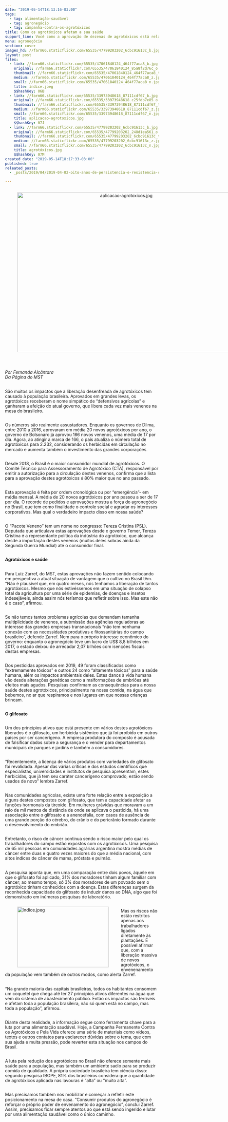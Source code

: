 ```yaml
---
date: "2019-05-14T18:13:16-03:00"
tags:
  - tag: alimentação-saudável
  - tag: agronegócio
  - tag: campanha-contra-os-agrotóxicos
title: Como os agrotóxicos afetam a sua saúde
support_line: Você como a aprovação de dezenas de agrotóxicos está relacionada a sua saúde?
menu: agronegócio
section: cover
images_hd: //farm66.staticflickr.com/65535/47799203202_6cbc91613c_b.jpg
layout: post
files:
  - link: //farm66.staticflickr.com/65535/47061840124_464f77aca8_b.jpg
    original: //farm66.staticflickr.com/65535/47061840124_85a8f2d76c_o.jpg
    thumbnail: //farm66.staticflickr.com/65535/47061840124_464f77aca8_t.jpg
    medium: //farm66.staticflickr.com/65535/47061840124_464f77aca8_z.jpg
    small: //farm66.staticflickr.com/65535/47061840124_464f77aca8_n.jpg
    title: índice.jpeg
    $$hashKey: 06B
  - link: //farm66.staticflickr.com/65535/33973948618_87111cdf67_b.jpg
    original: //farm66.staticflickr.com/65535/33973948618_c25fdb7e85_o.jpg
    thumbnail: //farm66.staticflickr.com/65535/33973948618_87111cdf67_t.jpg
    medium: //farm66.staticflickr.com/65535/33973948618_87111cdf67_z.jpg
    small: //farm66.staticflickr.com/65535/33973948618_87111cdf67_n.jpg
    title: aplicacao-agrotoxicos.jpg
    $$hashKey: 07J
  - link: //farm66.staticflickr.com/65535/47799203202_6cbc91613c_b.jpg
    original: //farm66.staticflickr.com/65535/47799203202_248d1ea561_o.jpg
    thumbnail: //farm66.staticflickr.com/65535/47799203202_6cbc91613c_t.jpg
    medium: //farm66.staticflickr.com/65535/47799203202_6cbc91613c_z.jpg
    small: //farm66.staticflickr.com/65535/47799203202_6cbc91613c_n.jpg
    title: agrotóxicos.jpg
    $$hashKey: 07M
created_date: "2019-05-14T18:17:33-03:00"
published: true
releated_posts:
  - _posts/2019/04/2019-04-02-oito-anos-de-persistencia-e-resistencia-contra-os-agrotoxicos-e-pela-vida.md

---
```

<div style="text-align:center">
<figure class="image" style="display:inline-block"><img alt="aplicacao-agrotoxicos.jpg" height="525" src="//farm66.staticflickr.com/65535/33973948618_87111cdf67_b.jpg" width="700" />
<figcaption></figcaption>
</figure>
</div>

<p>&nbsp;</p>

<p><em>Por Fernanda Alc&acirc;ntara<br />
Da P&aacute;gina do MST</em><br />
&nbsp;</p>

<p>S&atilde;o muitos os impactos que a libera&ccedil;&atilde;o desenfreada de agrot&oacute;xicos tem causado &agrave; popula&ccedil;&atilde;o brasileira. Aprovados em grandes levas, os agrot&oacute;xicos receberam o nome simp&aacute;tico de &ldquo;defensivos agr&iacute;colas&rdquo; e ganharam a afei&ccedil;&atilde;o do atual governo, que libera cada vez mais venenos na mesa do brasileiro.<br />
&nbsp;</p>

<p>Os n&uacute;meros s&atilde;o realmente assustadores. Enquanto os governos de Dilma, entre 2010 a 2016, aprovaram em m&eacute;dia 20 novos agrot&oacute;xicos por ano, o governo de Bolsonaro j&aacute; aprovou 166 novos venenos, uma m&eacute;dia de 17 por dia. Agora, ao atingir a marca de 166, o pa&iacute;s atualiza o n&uacute;mero total de agrot&oacute;xicos para 2.232, considerando os herbicidas em circula&ccedil;&atilde;o no mercado e aumenta tamb&eacute;m o investimento das grandes corpora&ccedil;&otilde;es.<br />
&nbsp;</p>

<p>Desde 2018, o Brasil &eacute; o maior consumidor mundial de agrot&oacute;xicos. O Comit&ecirc; T&eacute;cnico para Assessoramento de Agrot&oacute;xico (CTA), respons&aacute;vel por emitir a autoriza&ccedil;&atilde;o para a circula&ccedil;&atilde;o destes venenos, confirma que a lista para a aprova&ccedil;&atilde;o destes agrot&oacute;xicos &eacute; 80% maior que no ano passado.</p>

<p><br />
Esta aprova&ccedil;&atilde;o &eacute; feita por ordem cronol&oacute;gica ou por &ldquo;emerg&ecirc;ncia&rdquo;- em m&eacute;dia mensal. A m&eacute;dia de 20 novos agrot&oacute;xicos por ano passou a ser de 17 por dia. O recorde de pedidos e aprova&ccedil;&otilde;es mostra a for&ccedil;a do agroneg&oacute;cio no Brasil, que tem como finalidade o controle social e agradar os interesses corporativos. Mas qual o verdadeiro impacto disso em nossa sa&uacute;de?</p>

<p><br />
O &ldquo;Pacote Veneno&rdquo; tem um nome no congresso: Tereza Cristina (PSL). Deputada que articulava estas aprova&ccedil;&otilde;es desde o governo Temer, Tereza Cristina &eacute; a representante pol&iacute;tica da ind&uacute;stria do agrot&oacute;xico, que alcan&ccedil;a desde a importa&ccedil;&atilde;o destes venenos (muitos deles sobras ainda da Segunda Guerra Mundial) at&eacute; o consumidor final.</p>

<p><br />
<strong>Agrot&oacute;xicos e sa&uacute;de</strong></p>

<p><br />
Para Luiz Zarref, do MST, estas aprova&ccedil;&otilde;es n&atilde;o fazem sentido colocando em perspectiva a atual situa&ccedil;&atilde;o de vantagem que o cultivo no Brasil t&ecirc;m. &ldquo;N&atilde;o &eacute; plaus&iacute;vel que, em quatro meses, n&oacute;s tenhamos a libera&ccedil;&atilde;o de tantos agrot&oacute;xicos. Mesmo que n&oacute;s estiv&eacute;ssemos em uma situa&ccedil;&atilde;o de colapso total da agricultura por uma s&eacute;rie de epidemias, de doen&ccedil;as e insetos indesej&aacute;veis, ainda assim n&oacute;s ter&iacute;amos que refletir sobre isso. Mas este n&atilde;o &eacute; o caso&rdquo;, afirmou.</p>

<p><br />
Se n&atilde;o temos tantos problemas agr&iacute;colas que demandam tamanha multiplicidade de venenos, a submiss&atilde;o das ag&ecirc;ncias reguladoras ao interesse das grandes empresas transnacionais &ldquo;n&atilde;o tem nenhuma conex&atilde;o com as necessidades produtivas e fitossanit&aacute;rias do campo brasileiro&rdquo;, defende Zarref. Nem para o pr&oacute;prio interesse econ&ocirc;mico do governo: enquanto o agroneg&oacute;cio teve um lucro de US$ 8,8 bilh&otilde;es em 2017, o estado deixou de arrecadar 2,07 bilh&otilde;es com isen&ccedil;&otilde;es fiscais destas empresas.<br />
&nbsp;</p>

<p>Dos pesticidas aprovados em 2019, 49 foram classificados como &ldquo;extremamente t&oacute;xicos&rdquo; e outros 24 como &ldquo;altamente t&oacute;xicos&rdquo; para a sa&uacute;de humana, al&eacute;m os impactos ambientais deles. Estes danos &agrave; vida humana v&atilde;o desde altera&ccedil;&otilde;es gen&eacute;ticas como a malforma&ccedil;&otilde;es de embri&otilde;es at&eacute; efeitos mais agudos. Pesquisas confirmam as consequ&ecirc;ncias para a nossa sa&uacute;de destes agrot&oacute;xicos, principalmente na nossa comida, na &aacute;gua que bebemos, no ar que respiramos e nos lugares em que nossas crian&ccedil;as brincam.</p>

<p><br />
<strong>O glifosato</strong></p>

<p><br />
Um dos princ&iacute;pios ativos que est&aacute; presente em v&aacute;rios destes agrot&oacute;xicos liberados &eacute; o glifosato, um herbicida sist&ecirc;mico que j&aacute; foi proibido em outros pa&iacute;ses por ser cancer&iacute;geno. A empresa produtora do composto &eacute; acusada de falsificar dados sobre a seguran&ccedil;a e o vender para departamentos municipais de parques e jardins e tamb&eacute;m a consumidores.</p>

<p><br />
&ldquo;Recentemente, a licen&ccedil;a de v&aacute;rios produtos com variedades de glifosato foi revalidada. Apesar das v&aacute;rias cr&iacute;ticas e dos estudos cient&iacute;ficos que especialistas, universidades e institutos de pesquisa apresentam, estes herbicidas, que j&aacute; tem seu car&aacute;ter cancer&iacute;geno comprovado, est&atilde;o sendo usados de novo&rdquo; lembra Zarref.</p>

<p><br />
Nas comunidades agr&iacute;colas, existe uma forte rela&ccedil;&atilde;o entre a exposi&ccedil;&atilde;o a alguns destes compostos com glifosato, que tem a capacidade afetar as fun&ccedil;&otilde;es hormonais da tireoide. Em mulheres gr&aacute;vidas que moravam a um raio de mil metros de dist&acirc;ncia de onde se aplicava o pesticida, h&aacute; uma associa&ccedil;&atilde;o entre o glifosato e a anencefalia, com casos de aus&ecirc;ncia de uma grande por&ccedil;&atilde;o do c&eacute;rebro, do cr&acirc;nio e do pericr&acirc;nio formado durante o desenvolvimento do embri&atilde;o.</p>

<p><br />
Entretanto, o risco de c&acirc;ncer continua sendo o risco maior pelo qual os trabalhadores do campo est&atilde;o expostos com os agrot&oacute;xicos. Uma pesquisa de 65 mil pessoas em comunidades agr&aacute;rias argentina mostra m&eacute;dias de c&acirc;ncer entre duas e quatro vezes maiores do que a m&eacute;dia nacional, com altos &iacute;ndices de c&acirc;ncer de mama, pr&oacute;stata e pulm&atilde;o.</p>

<p><br />
A pesquisa aponta que, em uma compara&ccedil;&atilde;o entre dois povos, &agrave;quele em que o glifosato foi aplicado, 31% dos moradores tinham algum familiar com c&acirc;ncer; ao mesmo tempo, s&oacute; 3% dos moradores de um povoado sem o agrot&oacute;xico tinham conhecidos com a doen&ccedil;a. Estas diferen&ccedil;as surgem da reconhecida capacidade do glifosato de induzir danos ao DNA, algo que foi demonstrado em in&uacute;meras pesquisas de laborat&oacute;rio.</p>

<figure class="image" style="float:left"><img alt="índice.jpeg" height="199" src="//farm66.staticflickr.com/65535/47061840124_464f77aca8_b.jpg" width="300" />
<figcaption></figcaption>
</figure>

<p><br />
Mas os riscos n&atilde;o est&atilde;o restritos apenas aos trabalhadores ligados diretamente &agrave;s planta&ccedil;&otilde;es. &Eacute; poss&iacute;vel afirmar que, com a libera&ccedil;&atilde;o massiva de novos agrot&oacute;xicos, o envenenamento da popula&ccedil;&atilde;o vem tamb&eacute;m de outros modos, como alerta Zarref.</p>

<p><br />
&ldquo;Na grande maioria das capitais brasileiras, todos os habitantes consomem um coquetel que chega at&eacute; ter 27 princ&iacute;pios ativos diferentes na &aacute;gua que vem do sistema de abastecimento p&uacute;blico. Ent&atilde;o os impactos s&atilde;o terr&iacute;veis e afetam toda a popula&ccedil;&atilde;o brasileira, n&atilde;o s&oacute; quem est&aacute; no campo, mas toda a popula&ccedil;&atilde;o&rdquo;, afirmou.</p>

<p><br />
Diante desta realidade, a informa&ccedil;&atilde;o segue como ferramenta chave para a luta por uma alimenta&ccedil;&atilde;o saud&aacute;vel. Hoje, a Campanha Permanente Contra os Agrot&oacute;xicos e Pela Vida oferece uma s&eacute;rie de materiais como v&iacute;deos, textos e outros contatos para esclarecer d&uacute;vidas sobre o tema, que com sua ajuda e muita press&atilde;o, pode reverter esta situa&ccedil;&atilde;o nos campos do Brasil.</p>

<p><br />
A luta pela redu&ccedil;&atilde;o dos agrot&oacute;xicos no Brasil n&atilde;o oferece somente mais sa&uacute;de para a popula&ccedil;&atilde;o, mas tamb&eacute;m um ambiente sadio para se produzir comida de qualidade. A pr&oacute;pria sociedade brasileira tem ci&ecirc;ncia disso: segundo pesquisa IBOPE, 81% dos brasileiros considera que a quantidade de agrot&oacute;xicos aplicada nas lavouras &eacute; &ldquo;alta&rdquo; ou &ldquo;muito alta&rdquo;.</p>

<p><br />
Mas precisamos tamb&eacute;m nos mobilizar e come&ccedil;ar a refletir este posicionamento na mesa de casa. &ldquo;Consumir produtos do agroneg&oacute;cio &eacute; refor&ccedil;ar o pr&oacute;prio poder de envenamento do agroneg&oacute;cio&rdquo;, conclui Zarref. Assim, precisamos ficar sempre atentos ao que est&aacute; sendo ingerido e lutar por uma alimenta&ccedil;&atilde;o saud&aacute;vel como o &uacute;nico caminho.</p>

<p>
<style type="text/css">p { margin-bottom: 0.25cm; line-height: 115%; }
</style>
</p>
